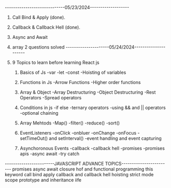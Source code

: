 -----------------------------05/23/2024-------------------

1.  Call Bind & Apply (done).
2.  Callback & Callback Hell (done).
3.  Async and Await
4.  array 2 questions solved
    ---------------------05/24/2024---------------------
5.  9 Topics to learn before learning React js

    1.  Basics of Js
        -var
        -let
        -const
        -Hoisting of variables

    2.  Functions in Js
        -Arrow Functions
        -Higher order functions

    3.  Array & Object
        -Array Destructuring
        -Object Destructuring
        -Rest Operators
        -Spread operators

    4.  Conditions in js
        -if else
        -ternary operators
        -using && and || operators
        -optional chaining

    5.  Array Mehtods
        -Map()
        -filter()
        -reduce()
        -sort()

    6.  EventListeners
        -onClick
        -onbluer
        -onChange
        -onFocus
        -setTimeOut() and setInterval()
        -event handling and event capturing

    7.  Asynchoronous Events
        -callback
        -callback hell
        -promises
        -promises apis
        -async await
        -try catch

------------------------JAVASCRIPT ADVANCE TOPICS------------------------
promises
async await
closure
hof and functional programming
this keyword
call bind apply
callback and callback hell
hoisting
strict mode
scope
prototype and inheritance
iife
